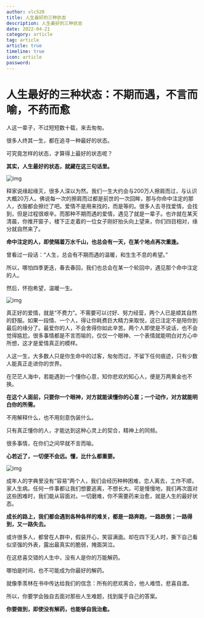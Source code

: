 ```yaml
---
author: xlc520
title: 人生最好的三种状态
description: 人生最好的三种状态
date: 2022-04-21
category: article
tag: article
article: true
timeline: true
icon: article
password: 
---
```


# 人生最好的三种状态：不期而遇，不言而喻，不药而愈

人这一辈子，不过短短数十载，来去匆匆。

很多人终其一生，都在追寻一种最好的状态。

可究竟怎样的状态，才算得上最好的状态呢？

**其实，人生最好的状态，就藏在这三句话里。**

![img](https://nimg.ws.126.net/?url=http://dingyue.ws.126.net/2020/1227/adc9a8f1p00qlygon000td200u0007gg00hz004g.png&thumbnail=660x2147483647&quality=80&type=jpg)

释家说缘起缘灭，很多人深以为然。我们一生大约会与200万人擦肩而过，与认识大概20万人。佛说每一次的擦肩而过都是前世的一次回眸，那与你命中注定的那人，衣服都会擦烂了吧。爱情不是用来找的，而是等的。很多人去寻找爱情，会找到，但是过程很艰辛。而那种不期而遇的爱情，遇见了就是一辈子。也许就在某天清晨，你推开窗子，楼下正走着的一位女子刚好抬头向上望来，你们四目相对，缘分就自然来了。

**命中注定的人，即使隔着万水千山，也总会有一天，在某个地点再次重逢。**

曾看过一段话：“人生，总会有不期而遇的温暖，和生生不息的希望。”

所以，哪怕四季更迭，春去春回，我们也总会在某一个轮回中，遇见那个命中注定的人。

然后，怀抱希望，温暖一生。

![img](https://nimg.ws.126.net/?url=http%3A%2F%2Fdingyue.ws.126.net%2F2020%2F1227%2F84d63d90p00qlygon000vd200u0007gg00hz004g.png&thumbnail=660x2147483647&quality=80&type=jpg)

真正好的爱情，就是“不费力”。不需要可以讨好、努力经营，两个人已是顺其自然的舒服。如果一段情、一个人，得让你耗费巨大精力来取悦，这已注定不是陪你到最后的缘分了。最爱你的人，不会舍得你如此辛苦。两个人即使是不说话，也不会觉得尴尬，很多事情都是不言而喻的，仅仅一个眼神、一个表情就能明白对方心中所想，这才是爱情真正的模样。

人这一生，大多数人只是你生命中的过客，匆匆而过，不留下任何痕迹，只有少数人能真正走进你的世界。

在茫茫人海中，若能遇到一个懂你心意，知你悲欢的知心人，便是万两黄金也不换。

**在这个人面前，只要你一个眼神，对方就能读懂你的心意；一个动作，对方就能明白你的所需。**

不用解释什么，也不用刻意伪装什么。

只有真正懂你的人，才能达到这种心灵上的契合，精神上的同频。

很多事情，在你们之间早就不言而喻。

**心若近了，一切便不会远。懂，比什么都重要。**

![img](https://nimg.ws.126.net/?url=http%3A%2F%2Fdingyue.ws.126.net%2F2020%2F1227%2F5dadd129p00qlygoo0010d200u0007gg00hz004g.png&thumbnail=660x2147483647&quality=80&type=jpg)

成年人的字典里没有“容易”两个人，我们会经历种种困难，恋人离去，工作不顺，家人生病。任何一件事都让我们想要逃离，不想长大。可是慢慢地，我们再次面对这些困难时，我们能从容面对。一切磨难，你不需要药来治愈，就是人生的最好状态。

**成长的路上，我们都会遇到各种各样的难关，都是一路奔跑，一路跌倒；一路得到，又一路失去。**

或许很多人，都曾在人群中，假装开心，笑容满面。却在四下无人时，撕下自己看似坚强的外表，露出最真实的脆弱，掩面哭泣。

在这悲喜交错的人生中，没有人是你的万能解药。

哪怕是时间，也不可能成为你最好的解药。

就像季羡林在书中传达给我们的信念：所有的悲欢离合，他人难悟，悲喜自渡。

所以，你要学会独自去面对那些人生难题，找到属于自己的答案。

**你要做到，即使没有解药，也能够自我治愈。**
